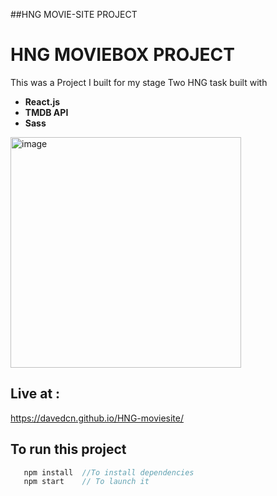 ##HNG MOVIE-SITE PROJECT

# HNG MOVIEBOX PROJECT

This was a Project I built for my stage Two HNG task built with

- **React.js**
- **TMDB API**
- **Sass**


<img width="369" alt="image" src="https://github.com/DavedCN/HNG-moviesite/assets/108531027/c2f0c7c1-4e15-4a25-a13b-bc1b38fca147">

  

## Live at :
https://davedcn.github.io/HNG-moviesite/


## To run this project

```javascript
   npm install  //To install dependencies
   npm start    // To launch it
```
